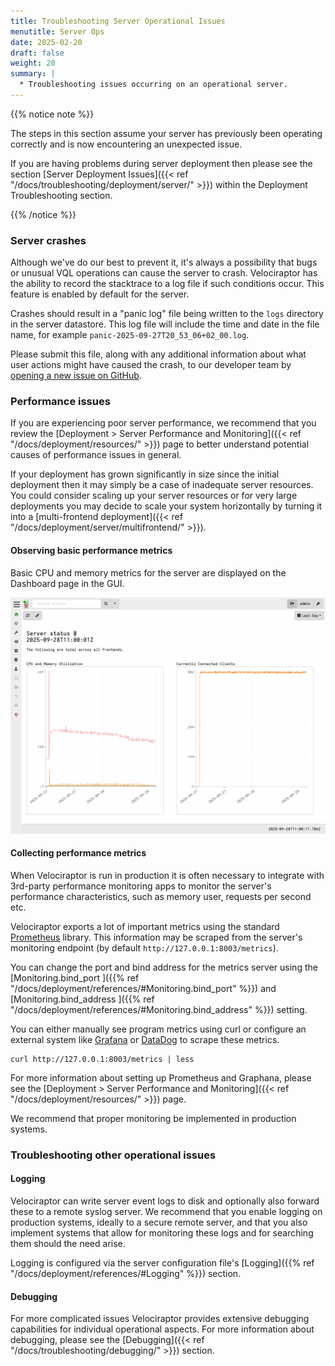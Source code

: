 ```yaml
---
title: Troubleshooting Server Operational Issues
menutitle: Server Ops
date: 2025-02-20
draft: false
weight: 20
summary: |
  * Troubleshooting issues occurring on an operational server.
---
```


{{% notice note %}}

The steps in this section assume your server has previously been operating
correctly and is now encountering an unexpected issue.

If you are having problems during server deployment then please see the section
[Server Deployment Issues]({{< ref "/docs/troubleshooting/deployment/server/" >}})
within the Deployment Troubleshooting section.

{{% /notice %}}

### Server crashes

Although we've do our best to prevent it, it's always a possibility that bugs or
unusual VQL operations can cause the server to crash. Velociraptor has the
ability to record the stacktrace to a log file if such conditions occur.
This feature is enabled by default for the server.

Crashes should result in a "panic log" file being written to the `logs`
directory in the server datastore. This log file will include the time and date
in the file name, for example `panic-2025-09-27T20_53_06+02_00.log`.

Please submit this file, along with any additional information about what user
actions might have caused the crash, to our developer team by
[opening a new issue on GitHub](https://github.com/Velocidex/velociraptor/issues/).

### Performance issues

If you are experiencing poor server performance, we recommend that you review
the
[Deployment > Server Performance and Monitoring]({{< ref "/docs/deployment/resources/" >}})
page to better understand potential causes of performance issues in general.

If your deployment has grown significantly in size since the initial deployment
then it may simply be a case of inadequate server resources. You could consider
scaling up your server resources or for very large deployments you may decide to
scale your system horizontally by turning it into a
[multi-frontend deployment]({{< ref "/docs/deployment/server/multifrontend/" >}}).

#### Observing basic performance metrics

Basic CPU and memory metrics for the server are displayed on the Dashboard page
in the GUI.

![Basic performance metrics](dashboard_performance.png)

#### Collecting performance metrics

When Velociraptor is run in production it is often necessary to integrate with
3rd-party performance monitoring apps to monitor the server's performance
characteristics, such as memory user, requests per second etc.

Velociraptor exports a lot of important metrics using the standard
[Prometheus](https://prometheus.io/) library.
This information may be scraped from the
server's monitoring endpoint (by default `http://127.0.0.1:8003/metrics`).

You can change the port and bind address for the metrics server using the
[Monitoring.bind_port ]({{% ref "/docs/deployment/references/#Monitoring.bind_port" %}}) and
[Monitoring.bind_address ]({{% ref "/docs/deployment/references/#Monitoring.bind_address" %}}) setting.

You can either manually see program metrics using curl or configure an
external system like [Grafana](https://grafana.com/) or
[DataDog](https://www.datadoghq.com/) to scrape these metrics.

```
curl http://127.0.0.1:8003/metrics | less
```

For more information about setting up Prometheus and Graphana, please see the
[Deployment > Server Performance and Monitoring]({{< ref "/docs/deployment/resources/" >}})
page.

We recommend that proper monitoring be implemented in production systems.

### Troubleshooting other operational issues

#### Logging

Velociraptor can write server event logs to disk and optionally also forward
these to a remote syslog server. We recommend that you enable logging on
production systems, ideally to a secure remote server, and that you also
implement systems that allow for monitoring these logs and for searching them
should the need arise.

Logging is configured via the server configuration file's
[Logging]({{% ref "/docs/deployment/references/#Logging" %}})
section.

#### Debugging

For more complicated issues Velociraptor provides extensive debugging
capabilities for individual operational aspects. For more information about
debugging, please see the [Debugging]({{< ref "/docs/troubleshooting/debugging/" >}})
section.